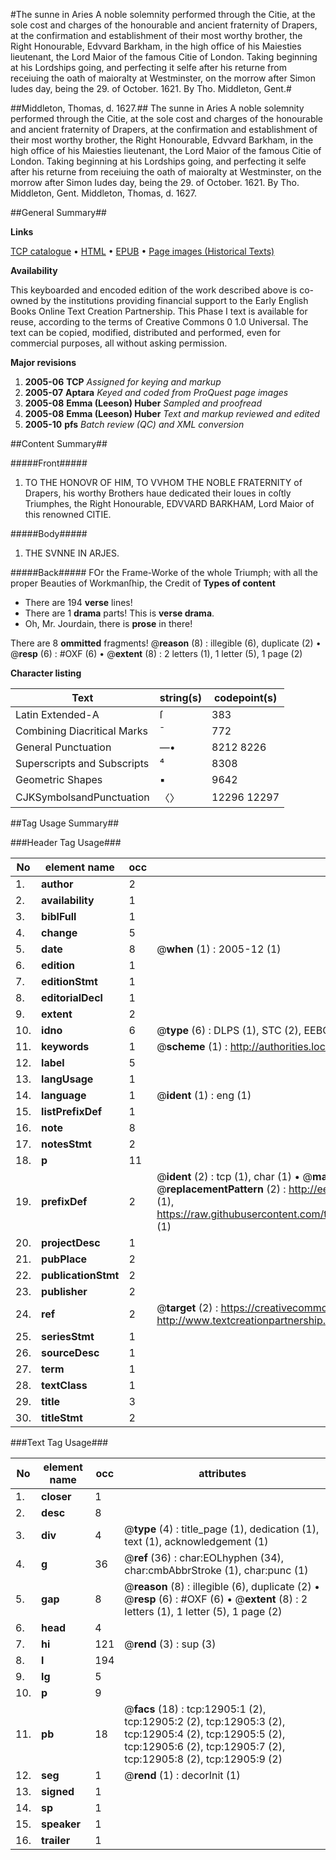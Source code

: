 #The sunne in Aries A noble solemnity performed through the Citie, at the sole cost and charges of the honourable and ancient fraternity of Drapers, at the confirmation and establishment of their most worthy brother, the Right Honourable, Edvvard Barkham, in the high office of his Maiesties lieutenant, the Lord Maior of the famous Citie of London. Taking beginning at his Lordships going, and perfecting it selfe after his returne from receiuing the oath of maioralty at Westminster, on the morrow after Simon Iudes day, being the 29. of October. 1621. By Tho. Middleton, Gent.#

##Middleton, Thomas, d. 1627.##
The sunne in Aries A noble solemnity performed through the Citie, at the sole cost and charges of the honourable and ancient fraternity of Drapers, at the confirmation and establishment of their most worthy brother, the Right Honourable, Edvvard Barkham, in the high office of his Maiesties lieutenant, the Lord Maior of the famous Citie of London. Taking beginning at his Lordships going, and perfecting it selfe after his returne from receiuing the oath of maioralty at Westminster, on the morrow after Simon Iudes day, being the 29. of October. 1621. By Tho. Middleton, Gent.
Middleton, Thomas, d. 1627.

##General Summary##

**Links**

[TCP catalogue](http://www.ota.ox.ac.uk/tcp/)  • 
[HTML](http://tei.it.ox.ac.uk/tcp/Texts-HTML/free/A07/A07510.html)  • 
[EPUB](http://tei.it.ox.ac.uk/tcp/Texts-EPUB/free/A07/A07510.epub) • 
[Page images (Historical Texts)](https://data.historicaltexts.jisc.ac.uk/view?pubId=eebo-99847843e&pageId=eebo-99847843e-12905-1)

**Availability**

This keyboarded and encoded edition of the
	       work described above is co-owned by the institutions
	       providing financial support to the Early English Books
	       Online Text Creation Partnership. This Phase I text is
	       available for reuse, according to the terms of Creative
	       Commons 0 1.0 Universal. The text can be copied,
	       modified, distributed and performed, even for
	       commercial purposes, all without asking permission.

**Major revisions**

1. __2005-06__ __TCP__ *Assigned for keying and markup*
1. __2005-07__ __Aptara__ *Keyed and coded from ProQuest page images*
1. __2005-08__ __Emma (Leeson) Huber__ *Sampled and proofread*
1. __2005-08__ __Emma (Leeson) Huber__ *Text and markup reviewed and edited*
1. __2005-10__ __pfs__ *Batch review (QC) and XML conversion*

##Content Summary##

#####Front#####

1. TO
THE HONOVR
OF HIM, TO VVHOM
THE NOBLE FRATERNITY
of Drapers, his worthy Brothers haue dedicated
their loues in coſtly Triumphes, the Right
Honourable, EDVVARD BARKHAM, Lord
Maior of this renowned
CITIE.

#####Body#####

1. THE SVNNE
IN ARJES.

#####Back#####
FOr the Frame-Worke of the whole Triumph;
with all the proper Beauties of Workmanſhip,
the Credit of
**Types of content**

  * There are 194 **verse** lines!
  * There are 1 **drama** parts! This is **verse drama**.
  * Oh, Mr. Jourdain, there is **prose** in there!

There are 8 **ommitted** fragments! 
 @__reason__ (8) : illegible (6), duplicate (2)  •  @__resp__ (6) : #OXF (6)  •  @__extent__ (8) : 2 letters (1), 1 letter (5), 1 page (2)

**Character listing**


|Text|string(s)|codepoint(s)|
|---|---|---|
|Latin Extended-A|ſ|383|
|Combining             Diacritical Marks|̄|772|
|General Punctuation|—•|8212 8226|
|Superscripts             and Subscripts|⁴|8308|
|Geometric Shapes|▪|9642|
|CJKSymbolsandPunctuation|〈〉|12296 12297|

##Tag Usage Summary##

###Header Tag Usage###

|No|element name|occ|attributes|
|---|---|---|---|
|1.|__author__|2||
|2.|__availability__|1||
|3.|__biblFull__|1||
|4.|__change__|5||
|5.|__date__|8| @__when__ (1) : 2005-12 (1)|
|6.|__edition__|1||
|7.|__editionStmt__|1||
|8.|__editorialDecl__|1||
|9.|__extent__|2||
|10.|__idno__|6| @__type__ (6) : DLPS (1), STC (2), EEBO-CITATION (1), PROQUEST (1), VID (1)|
|11.|__keywords__|1| @__scheme__ (1) : http://authorities.loc.gov/ (1)|
|12.|__label__|5||
|13.|__langUsage__|1||
|14.|__language__|1| @__ident__ (1) : eng (1)|
|15.|__listPrefixDef__|1||
|16.|__note__|8||
|17.|__notesStmt__|2||
|18.|__p__|11||
|19.|__prefixDef__|2| @__ident__ (2) : tcp (1), char (1)  •  @__matchPattern__ (2) : ([0-9\-]+):([0-9IVX]+) (1), (.+) (1)  •  @__replacementPattern__ (2) : http://eebo.chadwyck.com/downloadtiff?vid=$1&page=$2 (1), https://raw.githubusercontent.com/textcreationpartnership/Texts/master/tcpchars.xml#$1 (1)|
|20.|__projectDesc__|1||
|21.|__pubPlace__|2||
|22.|__publicationStmt__|2||
|23.|__publisher__|2||
|24.|__ref__|2| @__target__ (2) : https://creativecommons.org/publicdomain/zero/1.0/ (1), http://www.textcreationpartnership.org/docs/. (1)|
|25.|__seriesStmt__|1||
|26.|__sourceDesc__|1||
|27.|__term__|1||
|28.|__textClass__|1||
|29.|__title__|3||
|30.|__titleStmt__|2||


###Text Tag Usage###

|No|element name|occ|attributes|
|---|---|---|---|
|1.|__closer__|1||
|2.|__desc__|8||
|3.|__div__|4| @__type__ (4) : title_page (1), dedication (1), text (1), acknowledgement (1)|
|4.|__g__|36| @__ref__ (36) : char:EOLhyphen (34), char:cmbAbbrStroke (1), char:punc (1)|
|5.|__gap__|8| @__reason__ (8) : illegible (6), duplicate (2)  •  @__resp__ (6) : #OXF (6)  •  @__extent__ (8) : 2 letters (1), 1 letter (5), 1 page (2)|
|6.|__head__|4||
|7.|__hi__|121| @__rend__ (3) : sup (3)|
|8.|__l__|194||
|9.|__lg__|5||
|10.|__p__|9||
|11.|__pb__|18| @__facs__ (18) : tcp:12905:1 (2), tcp:12905:2 (2), tcp:12905:3 (2), tcp:12905:4 (2), tcp:12905:5 (2), tcp:12905:6 (2), tcp:12905:7 (2), tcp:12905:8 (2), tcp:12905:9 (2)|
|12.|__seg__|1| @__rend__ (1) : decorInit (1)|
|13.|__signed__|1||
|14.|__sp__|1||
|15.|__speaker__|1||
|16.|__trailer__|1||

